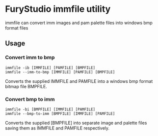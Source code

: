 # FuryStudio immfile utility

immfile can convert imm images and pam palette files into windows bmp format files

## Usage

### Convert imm to bmp

`immfile -ib [IMMFILE] [PAMFILE] [BMPFILE]`  
`immfile --imm-to-bmp [IMMFILE] [PAMFILE] [BMPFILE]`

Converts the supplied IMMFILE and PAMFILE into a windows bmp format bitmap file BMPFILE. 

### Convert bmp to imm

`immfile -bi [BMPFILE] [IMMFILE] [PAMFILE]`  
`immfile --bmp-to-imm [BMPFILE] [IMMFILE] [PAMFILE]`

Converts the supplied [BMPFILE] into separate image and palette files saving them as IMMFILE and PAMFILE respectively.
